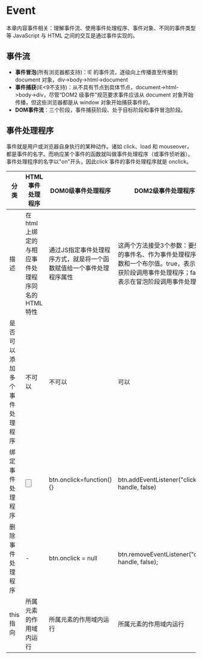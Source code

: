 # Event
本章内容事件相关：理解事件流、使用事件处理程序、事件对象、不同的事件类型等
JavaScript 与 HTML 之间的交互是通过事件实现的。

## 事件流
* **事件冒泡**(所有浏览器都支持)：IE 的事件流，逐级向上传播直至传播到 document 对象，div->body->html->document
* **事件捕获**(IE<9不支持)：从不具有节点到具体节点，document->html->body->div，尽管“DOM2 级事件”规范要求事件应该从 document 对象开始传播，但这些浏览器都是从 window 对象开始捕获事件的。
* **DOM事件流**：三个阶段，事件捕获阶段、处于目标阶段和事件冒泡阶段。

## 事件处理程序
事件就是用户或浏览器自身执行的某种动作。诸如 click、load 和 mouseover，都是事件的名字。而响应某个事件的函数就叫做事件处理程序（或事件侦听器）。事件处理程序的名字以"on"开头，因此click 事件的事件处理程序就是 onclick。

| 分类 | HTML事件处理程序 | DOM0级事件处理程序 | DOM2级事件处理程序 | IE事件处理程序 |
| --- | --- | --- | --- | --- |
| 描述 |在html上绑定的与相应事件处理程序同名的 HTML 特性  | 通过JS指定事件处理程序方式，就是将一个函数赋值给一个事件处理程序属性 |这两个方法接受3个参数：要处理的事件名、作为事件处理程序的函数和一个布尔值。true，表示在捕获阶段调用事件处理程序；false，表示在冒泡阶段调用事件处理程序  | 这两个方法接受两个参数：事件处理程序名称与事件处理程序函数。由于IE8及更早版本只支持事件冒泡，所以通过attachEvent()添加的事件处理程序都会被添加到冒泡阶段 |
| 是否可以添加多个事件处理程序 | 不可以 | 不可以 | 可以 | 可以 |
| 绑定事件处理程序 | <input type="button" onclick="showMessage()"/>  | btn.onclick=function(){} | btn.addEventListener("click", handle, false) | btn.attachEvent("onclick", handle) |
| 删除事件处理程序 | - | btn.onclick = null | btn.removeEventListener("click", handle, false);  | btn.detachEvent("onclick", handle) |
| this指向 | 所属元素的作用域内运行 | 所属元素的作用域内运行 | 所属元素的作用域内运行 | 在全局作用域中运行 |

